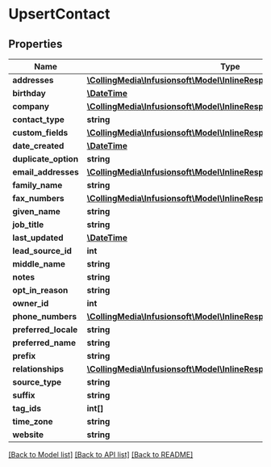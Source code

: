 # UpsertContact

## Properties
Name | Type | Description | Notes
------------ | ------------- | ------------- | -------------
**addresses** | [**\CollingMedia\Infusionsoft\Model\InlineResponse2004Addresses[]**](InlineResponse2004Addresses.md) |  | [optional] 
**birthday** | [**\DateTime**](\DateTime.md) |  | [optional] 
**company** | [**\CollingMedia\Infusionsoft\Model\InlineResponse2004Company**](InlineResponse2004Company.md) |  | [optional] 
**contact_type** | **string** |  | [optional] 
**custom_fields** | [**\CollingMedia\Infusionsoft\Model\InlineResponse2004CustomFields[]**](InlineResponse2004CustomFields.md) |  | [optional] 
**date_created** | [**\DateTime**](\DateTime.md) |  | [optional] 
**duplicate_option** | **string** |  | [optional] 
**email_addresses** | [**\CollingMedia\Infusionsoft\Model\InlineResponse2004EmailAddresses[]**](InlineResponse2004EmailAddresses.md) |  | [optional] 
**family_name** | **string** |  | [optional] 
**fax_numbers** | [**\CollingMedia\Infusionsoft\Model\InlineResponse2004FaxNumbers[]**](InlineResponse2004FaxNumbers.md) |  | [optional] 
**given_name** | **string** |  | [optional] 
**job_title** | **string** |  | [optional] 
**last_updated** | [**\DateTime**](\DateTime.md) |  | [optional] 
**lead_source_id** | **int** |  | [optional] 
**middle_name** | **string** |  | [optional] 
**notes** | **string** |  | [optional] 
**opt_in_reason** | **string** |  | [optional] 
**owner_id** | **int** |  | [optional] 
**phone_numbers** | [**\CollingMedia\Infusionsoft\Model\InlineResponse2004PhoneNumbers[]**](InlineResponse2004PhoneNumbers.md) |  | [optional] 
**preferred_locale** | **string** |  | [optional] 
**preferred_name** | **string** |  | [optional] 
**prefix** | **string** |  | [optional] 
**relationships** | [**\CollingMedia\Infusionsoft\Model\InlineResponse2004Relationships[]**](InlineResponse2004Relationships.md) |  | [optional] 
**source_type** | **string** |  | [optional] 
**suffix** | **string** |  | [optional] 
**tag_ids** | **int[]** |  | [optional] 
**time_zone** | **string** |  | [optional] 
**website** | **string** |  | [optional] 

[[Back to Model list]](../README.md#documentation-for-models) [[Back to API list]](../README.md#documentation-for-api-endpoints) [[Back to README]](../README.md)


